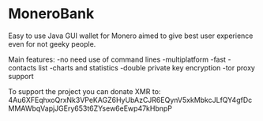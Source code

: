 # MoneroBank
Easy to use Java GUI wallet for Monero aimed to give best user experience even for not geeky people.

Main features:
-no need use of command lines
-multiplatform
-fast
-contacts list
-charts and statistics
-double private key encryption
-tor proxy support 

To support the project you can donate XMR to: 4Au6XFEqhxoQrxNk3VPeKAGZ6HyUbAzCJR6EQynV5xkMbkcJLfQY4gfDcMMAWbqVapjJGEry653t6ZYsew6eEwp47kHbnpP
